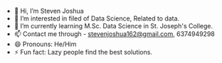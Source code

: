 - 👋 Hi, I’m Steven Joshua
- 👀 I’m interested in filed of Data Science, Related to data.
- 🌱 I’m currently learning M.Sc. Data Science in St. Joseph's College.
- 📫 Contact me through - stevenjoshua162@gmail.com, 6374949298
- 😄 Pronouns: He/Him
- ⚡ Fun fact: Lazy people find the best solutions.

<!---
Steven-Joshua/Steven-Joshua is a ✨ special ✨ repository because its `README.md` (this file) appears on your GitHub profile.
You can click the Preview link to take a look at your changes.
--->
